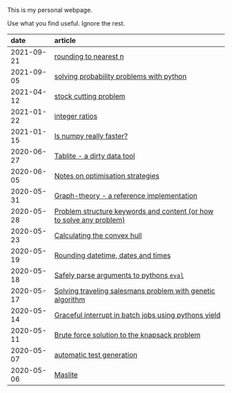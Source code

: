 
This is my personal webpage.

Use what you find useful. Ignore the rest.

|date|article|
|:---|:---|
|2021-09-21|[rounding to nearest n](content/round_to_nearest_n.ipynb)|
|2021-09-05|[solving probability problems with python](content/probabilities_with_python.ipynb)|
|2021-04-12|[stock cutting problem](content/stock_cutting.ipynb)|
|2021-01-22|[integer ratios](content/integer_ratios.ipynb)|
|2021-01-15|[Is numpy really faster?](content/is_numpy_always_faster.ipynb)|
|2020-06-27|[Tablite - a dirty data tool](content/tablite.ipynb)|
|2020-06-05|[Notes on optimisation strategies](content/notes_on_optimization_strategies.ipynb)|
|2020-05-31|[Graph-theory - a reference implementation](content/graph-theory.ipynb)|
|2020-05-28|[Problem structure keywords and content (or how to solve any problem)](content/problem_structure_keyword_contents.ipynb)|
|2020-05-23|[Calculating the convex hull](content/convex_hull.ipynb)|
|2020-05-19|[Rounding datetime, dates and times](content/rounding_date_and_times.ipynb)|
|2020-05-18|[Safely parse arguments to pythons <code>eval</code>](content/safe_eval.ipynb)|
|2020-05-17|[Solving traveling salesmans problem with genetic algorithm](content/tsp_w_ga.ipynb)|
|2020-05-14|[Graceful interrupt in batch jobs using pythons yield](content/graceful_interrupt_using_yield.ipynb)|
|2020-05-11|[Brute force solution to the knapsack problem](content/brute_force_knapsack.ipynb)|
|2020-05-07|[automatic test generation](content/automatic_test_generation.ipynb)|
|2020-05-06|[Maslite](content/maslite.ipynb)|



